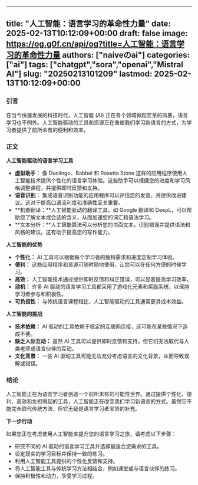 
---
title: "人工智能：语言学习的革命性力量"
date: 2025-02-13T10:12:09+00:00
draft: false
image: https://og.g0f.cn/api/og?title=人工智能：语言学习的革命性力量
authors: ["naiveのai"]
categories: ["ai"]
tags: ["chatgpt","sora","openai","Mistral AI"]
slug: "20250213101209"
lastmod: 2025-02-13T10:12:09+00:00
---
### 引言

在当今快速发展的科技时代，人工智能 (AI) 正在各个领域掀起变革的风暴，语言学习也不例外。人工智能驱动的工具和资源正在重塑我们学习新语言的方式，为学习者提供了前所未有的便利和效率。

### 正文

**人工智能驱动的语言学习工具**

* **虚拟助手：** 像 Duolingo、Babbel 和 Rosetta Stone 这样的应用程序使用人工智能技术提供个性化的语言学习体验。这些助手可以根据您的进度和学习风格调整课程，并提供即时反馈和支持。
* **语音识别：** 集成语音识别功能的应用程序可以评估您的发音，并提供改进建议。这对于提高口语流利度和准确性至关重要。
* **机器翻译：**人工智能驱动的翻译工具，如 Google 翻译和 DeepL，可以帮助您了解文本或会话的含义，从而加速您的词汇和语法学习。
* **文本分析：**人工智能算法可以分析您的书面文本，识别错误并提供语法和风格的建议。这有助于提高您的写作能力。

**人工智能的优势**

* **个性化：** AI 工具可以根据每个学习者的独特需求和进度定制学习体验。
* **便利：** 这些应用程序和资源可随时随地使用，让您可以在任何方便的时候学习。
* **高效：** 人工智能技术通过提供即时反馈和纠正错误，可以显着提高学习效率。
* **动机：** 许多 AI 驱动的语言学习工具都采用了游戏化元素和奖励系统，以保持学习者参与和积极性。
* **可负担性：** 与传统语言课程相比，人工智能驱动的工具通常更具成本效益。

**人工智能的挑战**

* **技术依赖：** AI 驱动的工具依赖于稳定的互联网连接，这可能在某些情况下造成不便。
* **缺乏人际互动：** 虽然 AI 工具可以提供即时反馈和支持，但它们无法取代与人类老师或语言伙伴的互动。
* **文化背景：** 一些 AI 驱动工具可能无法充分考虑语言的文化背景，从而导致误解或错误。

### 结论

人工智能正在为语言学习者创造一个前所未有的可能性世界。通过提供个性化、便利、高效和负担得起的工具，人工智能正在改变我们学习新语言的方式。虽然它不能完全取代传统方法，但它无疑是语言学习者宝贵的补充。

**下一步行动**

如果您正在考虑使用人工智能来提升您的语言学习之旅，请考虑以下步骤：

* 研究不同的 AI 驱动的语言学习工具并选择最适合您需求的工具。
* 设定现实的学习目标并保持一致的练习。
* 利用人工智能工具提供的个性化反馈和支持。
* 将人工智能工具与传统学习方法相结合，例如课堂或与语言伙伴的练习。
* 保持积极性和动力，享受学习过程。